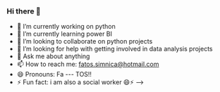 ### Hi there 👋
- 🔭 I’m currently working on python
- 🌱 I’m currently learning power BI
- 👯 I’m looking to collaborate on python projects
- 🤔 I’m looking for help with getting involved in data analysis projects
- 💬 Ask me about anything
- 📫 How to reach me: fatos.simnica@hotmail.com
- 😄 Pronouns: Fa --- TOS!!
- ⚡ Fun fact: i am also a social worker 😄⚡
-->
